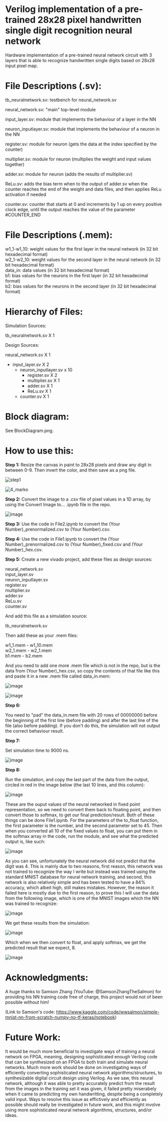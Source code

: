 # Verilog implementation of a pre-trained 28x28 pixel handwritten single digit recognition neural network   
Hardware implementation of a pre-trained neural network circuit with 3 layers that is able to recognize handwritten single digits based on 28x28 input pixel map.


# __File Descriptions (.sv):__  

tb_neuralnetwork.sv: testbench for neural_network.sv  

neural_network.sv: "main" top-level module  

input_layer.sv: module that implements the behaviour of a layer in the NN  

neuron_inputlayer.sv: module that implements the behaviour of a neuron in the NN  

register.sv: module for neuron (gets the data at the index specified by the counter)  

multiplier.sv: module for neuron (multiplies the weight and input values together)  

adder.sv: module for neuron (adds the results of multiplier.sv)  

ReLu.sv: adds the bias term when to the output of adder.sv when the counter reaches the end of the weight and data files, and then applies ReLu activation if needed    

counter.sv: counter that starts at 0 and increments by 1 up on every positive clock edge, until the output reaches the value of the parameter #COUNTER_END  

# __File Descriptions (.mem):__  

w1_1-w1_10: weight values for the first layer in the neural network (in 32 bit hexadecimal format)  
w2_1-w2_10: weight values for the second layer in the neural network (in 32 bit hexadecimal format)  
data_in: data values (in 32 bit hexadecimal format)  
b1: bias values for the neurons in the first layer (in 32 bit hexadecimal format)  
b2: bias values for the neurons in the second layer (in 32 bit hexadecimal format)  

# __Hierarchy of Files:__  

Simulation Sources:  

tb_neuralnetwork.sv X 1  

Design Sources:  

neural_network.sv X 1  
- input_layer.sv X 2  
  - neuron_inputlayer.sv x 10  
    - register.sv X 2   
    - multiplier.sv X 1  
    - adder.sv X 1  
    - ReLu.sv X 1  
  - counter.sv X 1  


# __Block diagram:__  

See BlockDiagram.png.

# __How to use this:__  

__Step 1:__ Resize the canvas in paint to 28x28 pixels and draw any digit in between 0-9. Then invert the color, and then save as a png file.  

![step1](https://user-images.githubusercontent.com/126916558/226153939-a270a304-ffdd-441f-9ab8-3864d5d8588b.PNG)  

![4_marko](https://user-images.githubusercontent.com/126916558/226153957-6ccf1e24-eeb7-4f53-a865-bc0ab9c67455.png)  

__Step 2:__ Convert the image to a .csv file of pixel values in a 1D array, by using the Convert Image to... .ipynb file in the repo.

![image](https://user-images.githubusercontent.com/126916558/226154252-f089e756-2f3c-4040-ad4d-10e4ba2af39d.png)

__Step 3:__ Use the code in File2.ipynb to convert the (Your Number)_prenormalized.csv to (Your Number).csv.

__Step 4:__ Use the code in File1.ipynb to convert the (Your Number)_prenormalized.csv to (Your Number)_fixed.csv and (Your Number)_hex.csv.

__Step 5:__ Create a new vivado project, add these files as design sources:

neural_network.sv  
input_layer.sv  
neuron_inputlayer.sv  
register.sv  
multiplier.sv  
adder.sv  
ReLu.sv  
counter.sv  

And add this file as a simulation source:  

tb_neuralnetwork.sv  

Then add these as your .mem files:  

w1_1.mem - w1_10.mem  
w2_1.mem - w2_1.mem  
b1.mem - b2.mem  

And you need to add one more .mem file which is not in the repo, but is the data from (Your Number)_hex.csv, so copy the contents of that file like this and paste it in a new .mem file called data_in.mem:  

![image](https://user-images.githubusercontent.com/126916558/226155214-3d7989a4-a81a-48fc-ad31-e44e19e38694.png)  

![image](https://user-images.githubusercontent.com/126916558/226155244-bee87bdf-fec7-458c-9af4-4af6cbe4dacb.png)  

__Step 6:__  

You need to "pad" the data_in.mem file with 20 rows of 00000000 before the beginning of the first line (before padding) and after the last line of the file (also before padding). If you don't do this, the simulation will not output the correct behaviour result.

__Step 7:__  

Set simulation time to 9000 ns.

![image](https://user-images.githubusercontent.com/126916558/226156390-75ed374c-9bd6-4271-a664-5a40d72d7718.png)

__Step 8:__

Run the simulation, and copy the last part of the data from the output, circled in red in the image below (the last 10 lines, and this column):

![image](https://user-images.githubusercontent.com/126916558/226157431-f1052bf8-386a-41d2-96a9-04a9248459fe.png)  

These are the ouput values of the neural networked in fixed point representation, so we need to convert them back to floating point, and then convert those to softmax, to get our final prediction/result. Both of these things can be done File1.ipynb. For the parameters of the to_float function, the first parameter is the number, and the second parameter set to 45. Then when you converted all 10 of the fixed values to float, you can put them in the softmax array in the code, run the module, and see what the predicted output is, like such:  

![image](https://user-images.githubusercontent.com/126916558/226158471-75f12e1d-975e-4ad6-8927-d4dfa899ac3b.png)  

As you can see, unfortunately the neural network did not predict that the digit was 4. This is mainly due to two reasons, first reason, this network was not trained to recognize the way I write but instead was trained using the standard MNIST database for neural network training, and second, this network is also relatively simple and has been tested to have a 84% accuracy, which albeit high, still makes mistakes. However, the reason it failed here is mostly due to the first reason, to prove this I will use the data from the following image, which is one of the MNIST images which the NN was trained to recognize:  

![image](https://user-images.githubusercontent.com/126916558/226158898-6ca20407-b440-4652-8378-d68ec65d912f.png)

We get these results from the simulation:

![image](https://user-images.githubusercontent.com/126916558/226158893-a69ff585-81f2-4028-89a4-f26a0fc5b131.png)

Which when we then convert to float, and apply softmax, we get the predicted result that we expect, 8.

![image](https://user-images.githubusercontent.com/126916558/226159160-9dc7f431-afc9-47d8-8772-61c498697866.png)

# __Acknowledgments:__  

A huge thanks to Samson Zhang (YouTube: @SamsonZhangTheSalmon) for providing his NN training code free of charge, this project would not of been possible without him!  

(Link to Samson's code: https://www.kaggle.com/code/wwsalmon/simple-mnist-nn-from-scratch-numpy-no-tf-keras/notebook)  

# __Future Work:__  

It would be much more beneficial to investigate ways of training a neural network on FPGA, meaning, designing sophisticated enough Verilog code that can be synthesized on an FPGA to both train and simulate neural networks. Much more work should be done on investigating ways of efficiently converting sophisticated neural network algorithms/structures, to synthesizable digital circuit design using Verilog. As we saw, this neural network, although it was able to pretty accurately predict from the result from the images in the training set it was given, it failed pretty miserabely when it came to predicting my own handwritting, despite being a completely valid input. Ways to resolve this issue as effictively and efficiently as possible should really be investigated in future work, and this might involve using more sophisticated neural network algorithms, structures, and/or ideas.
